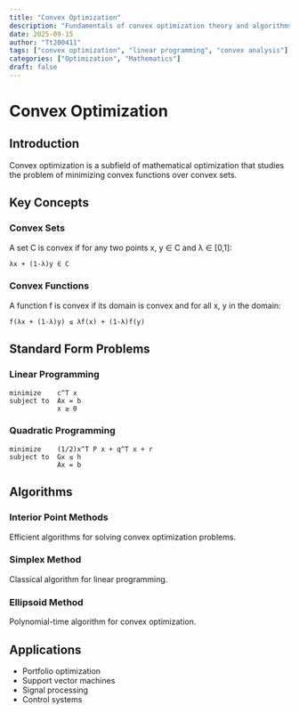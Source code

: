 ```yaml
---
title: "Convex Optimization"
description: "Fundamentals of convex optimization theory and algorithms"
date: 2025-09-15
author: "Tt200411"
tags: ["convex optimization", "linear programming", "convex analysis"]
categories: ["Optimization", "Mathematics"]
draft: false
---
```


# Convex Optimization

## Introduction

Convex optimization is a subfield of mathematical optimization that studies the problem of minimizing convex functions over convex sets.

## Key Concepts

### Convex Sets
A set C is convex if for any two points x, y ∈ C and λ ∈ [0,1]:
```
λx + (1-λ)y ∈ C
```

### Convex Functions
A function f is convex if its domain is convex and for all x, y in the domain:
```
f(λx + (1-λ)y) ≤ λf(x) + (1-λ)f(y)
```

## Standard Form Problems

### Linear Programming
```
minimize    c^T x
subject to  Ax = b
            x ≥ 0
```

### Quadratic Programming
```
minimize    (1/2)x^T P x + q^T x + r
subject to  Gx ≤ h
            Ax = b
```

## Algorithms

### Interior Point Methods
Efficient algorithms for solving convex optimization problems.

### Simplex Method
Classical algorithm for linear programming.

### Ellipsoid Method
Polynomial-time algorithm for convex optimization.

## Applications
- Portfolio optimization
- Support vector machines
- Signal processing
- Control systems